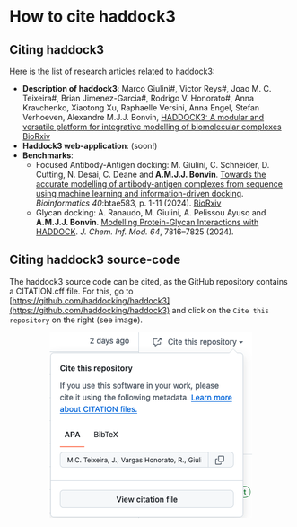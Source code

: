 # How to cite haddock3

## Citing haddock3

Here is the list of research articles related to haddock3:

- **Description of haddock3**: Marco Giulini#, Victor Reys#, Joao M. C. Teixeira#, Brian Jimenez-Garcia#, Rodrigo V. Honorato#, Anna Kravchenko, Xiaotong Xu, Raphaelle Versini, Anna Engel, Stefan Verhoeven, Alexandre M.J.J. Bonvin, [HADDOCK3: A modular and versatile platform for integrative modelling of biomolecular complexes](https://www.biorxiv.org/content/10.1101/2025.04.30.651432v1) [BioRxiv](https://www.biorxiv.org/content/10.1101/2025.04.30.651432v1)
- **Haddock3 web-application**: (soon!)
- **Benchmarks**:
  - Focused Antibody-Antigen docking: M. Giulini, C. Schneider, D. Cutting, N. Desai, C. Deane and **A.M.J.J. Bonvin**. [Towards the accurate modelling of antibody-antigen complexes from sequence using machine learning and information-driven docking](https://doi.org/10.1093/bioinformatics/btae583). _Bioinformatics_ *40*:btae583, p. 1-11 (2024). [BioRxiv](https://www.biorxiv.org/content/10.1101/2023.11.17.567543v1)
  - Glycan docking: A. Ranaudo, M. Giulini, A. Pelissou Ayuso and **A.M.J.J. Bonvin**. [Modelling Protein-Glycan Interactions with HADDOCK](https://doi.org/10.1021/acs.jcim.4c01372). _J. Chem. Inf. Mod._ *64*, 7816–7825 (2024).

## Citing haddock3 source-code

The haddock3 source code can be cited, as the GitHub repository contains a CITATION.cff file.
For this, go to [https://github.com/haddocking/haddock3](https://github.com/haddocking/haddock3) and click on the `Cite this repository` on the right (see image).

<figure align="center">
  <img src="./images/cite_haddock3_github_repo.png">
</figure>
